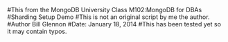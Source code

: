 #This from the MongoDB University Class M102:MongoDB for DBAs
#Sharding Setup Demo
#This is not an original script by me the author.
#Author Bill Glennon
#Date: January 18, 2014
#This has been tested yet so it may contain typos.
